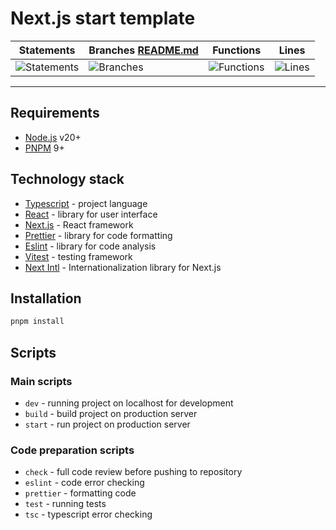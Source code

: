 # Next.js start template

| Statements                                                                         | Branches [README.md](README.md)                                                | Functions                                                                        | Lines                                                                    |
| ---------------------------------------------------------------------------------- | ------------------------------------------------------------------------------ | -------------------------------------------------------------------------------- | ------------------------------------------------------------------------ |
| ![Statements](https://img.shields.io/badge/statements-18.07%25-red.svg?style=flat) | ![Branches](https://img.shields.io/badge/branches-30.76%25-red.svg?style=flat) | ![Functions](https://img.shields.io/badge/functions-14.28%25-red.svg?style=flat) | ![Lines](https://img.shields.io/badge/lines-18.29%25-red.svg?style=flat) |

---

## Requirements

-   [Node.js](https://nodejs.org/) v20+
-   [PNPM](https://pnpm.io/) 9+

## Technology stack

-   [Typescript](https://typescriptlang.org/) - project language
-   [React](https://react.dev/) - library for user interface
-   [Next.js](https://nextjs.org/) - React framework
-   [Prettier](https://prettier.io/) - library for code formatting
-   [Eslint](https://eslint.org/) - library for code analysis
-   [Vitest](https://vitest.dev/) - testing framework
-   [Next Intl](https://next-intl-docs.vercel.app/) - Internationalization library for Next.js

## Installation

```sh
pnpm install
```

## Scripts

### Main scripts

-   `dev` - running project on localhost for development
-   `build` - build project on production server
-   `start` - run project on production server

### Code preparation scripts

-   `check` - full code review before pushing to repository
-   `eslint` - code error checking
-   `prettier` - formatting code
-   `test` - running tests
-   `tsc` - typescript error checking
